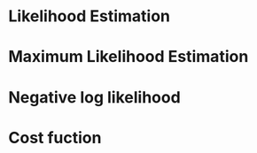

# Likelihood Estimation

# Maximum Likelihood Estimation

# Negative log likelihood

# Cost fuction

